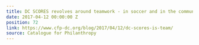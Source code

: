 ```yaml
---
title: DC SCORES revolves around teamwork - in soccer and in the community
date: 2017-04-12 00:00:00 Z
position: 72
link: https://www.cfp-dc.org/blog/2017/04/12/dc-scores-is-team/
source: Catalogue for Philanthropy
---
```


